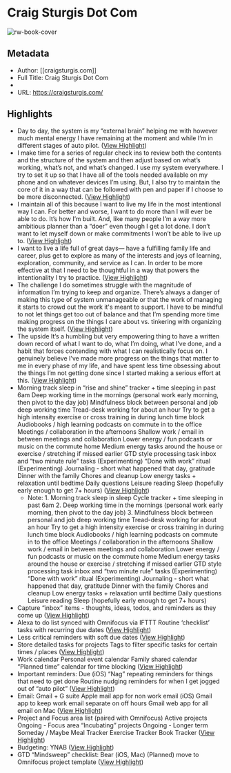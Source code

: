 # Craig Sturgis Dot Com

![rw-book-cover](https://readwise-assets.s3.amazonaws.com/static/images/article0.00998d930354.png)

## Metadata
- Author: [[craigsturgis.com]]
- Full Title: Craig Sturgis Dot Com
- 
- URL: https://craigsturgis.com/

## Highlights
- Day to day, the system is my “external brain” helping me with however much mental energy I have remaining at the moment and while I’m in different stages of auto pilot. ([View Highlight](https://instapaper.com/read/1390675129/15634979))
- I make time for a series of regular check ins to review both the contents and the structure of the system and then adjust based on what’s working, what’s not, and what’s changed.
  I use my system everywhere. I try to set it up so that I have all of the tools needed available on my phone and on whatever devices I’m using.
  But, I also try to maintain the core of it in a way that can be followed with pen and paper if I choose to be more disconnected. ([View Highlight](https://instapaper.com/read/1390675129/15634986))
- I maintain all of this because I want to live my life in the most intentional way I can.
  For better and worse, I want to do more than I will ever be able to do. It’s how I’m built. And, like many people I’m a way more ambitious planner than a “doer” even though I get a lot done.
  I don’t want to let myself down or make commitments I won’t be able to live up to. ([View Highlight](https://instapaper.com/read/1390675129/15634987))
- I want to live a life full of great days— have a fulfilling family life and career, plus get to explore as many of the interests and joys of learning, exploration, community, and service as I can.
  In order to be more effective at that I need to be thoughtful in a way that powers the intentionality I try to practice. ([View Highlight](https://instapaper.com/read/1390675129/15634992))
- The challenge
  I do sometimes struggle with the magnitude of information I’m trying to keep and organize. There’s always a danger of making this type of system unmanageable or that the work of managing it starts to crowd out the work it's meant to support.
  I have to be mindful to not let things get too out of balance and that I’m spending more time making progress on the things I care about vs. tinkering with organizing the system itself. ([View Highlight](https://instapaper.com/read/1390675129/15634995))
- The upside
  It’s a humbling but very empowering thing to have a written down record of what I want to do, what I’m doing, what I’ve done, and a habit that forces contending with what I can realistically focus on.
  I genuinely believe I’ve made more progress on the things that matter to me in every phase of my life, and have spent less time obsessing about the things I’m not getting done since I started making a serious effort at this. ([View Highlight](https://instapaper.com/read/1390675129/15634999))
- Morning track sleep in “rise and shine” tracker + time sleeping in past 6am
  Deep working time in the mornings (personal work early morning, then pivot to the day job)
  Mindfulness block between personal and job deep working time
  Tread-desk working for about an hour
  Try to get a high intensity exercise or cross training in during lunch time block
  Audiobooks / high learning podcasts on commute in to the office
  Meetings / collaboration in the afternoons
  Shallow work / email in between meetings and collaboration
  Lower energy / fun podcasts or music on the commute home
  Medium energy tasks around the house or exercise / stretching if missed earlier
  GTD style processing task inbox and “two minute rule” tasks
  (Experimenting) “Done with work” ritual
  (Experimenting) Journaling - short what happened that day, gratitude
  Dinner with the family
  Chores and cleanup
  Low energy tasks + relaxation until bedtime
  Daily questions
  Leisure reading
  Sleep (hopefully early enough to get 7+ hours) ([View Highlight](https://instapaper.com/read/1390675129/15635006))
    - Note: 1. Morning track sleep in sleep Cycle tracker + time sleeping in past 6am
      2. Deep working time in the mornings (personal work early morning, then pivot to the day job)
      3. Mindfulness block between personal and job deep working time
      Tread-desk working for about an hour
      Try to get a high intensity exercise or cross training in during lunch time block
      Audiobooks / high learning podcasts on commute in to the office
      Meetings / collaboration in the afternoons
      Shallow work / email in between meetings and collaboration
      Lower energy / fun podcasts or music on the commute home
      Medium energy tasks around the house or exercise / stretching if missed earlier
      GTD style processing task inbox and “two minute rule” tasks
      (Experimenting) “Done with work” ritual
      (Experimenting) Journaling - short what happened that day, gratitude
      Dinner with the family
      Chores and cleanup
      Low energy tasks + relaxation until bedtime
      Daily questions
      Leisure reading
      Sleep (hopefully early enough to get 7+ hours)
- Capture “inbox” items - thoughts, ideas, todos, and reminders as they come up ([View Highlight](https://instapaper.com/read/1390675129/15635012))
- Alexa to do list synced with Omnifocus via IFTTT
  Routine ‘checklist’ tasks with recurring due dates ([View Highlight](https://instapaper.com/read/1390675129/15635013))
- Less critical reminders with soft due dates ([View Highlight](https://instapaper.com/read/1390675129/15635014))
- Store detailed tasks for projects
  Tags to filter specific tasks for certain times / places ([View Highlight](https://instapaper.com/read/1390675129/15635017))
- Work calendar
  Personal event calendar
  Family shared calendar
  “Planned time” calendar for time blocking ([View Highlight](https://instapaper.com/read/1390675129/15635019))
- Important reminders: Due (iOS)
  “Nag” repeating reminders for things that need to get done
  Routine nudging reminders for when I get jogged out of “auto pilot” ([View Highlight](https://instapaper.com/read/1390675129/15635020))
- Email: Gmail + G suite
  Apple mail app for non work email (iOS)
  Gmail app to keep work email separate on off hours
  Gmail web app for all email on Mac ([View Highlight](https://instapaper.com/read/1390675129/15635022))
- Project and Focus area list (paired with Omnifocus)
  Active projects
  Ongoing - Focus area
  “Incubating” projects
  Ongoing - Longer term
  Someday / Maybe
  Meal Tracker
  Exercise Tracker
  Book Tracker ([View Highlight](https://instapaper.com/read/1390675129/15635025))
- Budgeting: YNAB ([View Highlight](https://instapaper.com/read/1390675129/15635114))
- GTD “Mindsweep” checklist: Bear (iOS, Mac)
  (Planned) move to Omnifocus project template ([View Highlight](https://instapaper.com/read/1390675129/15635115))
